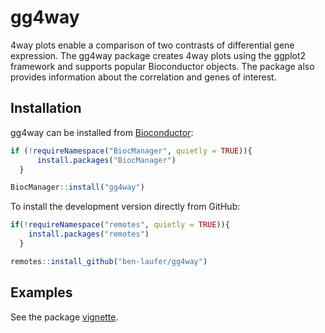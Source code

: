 
# gg4way

<!-- badges: start -->

<!-- badges: end -->

4way plots enable a comparison of two contrasts of differential gene expression. The gg4way package creates 4way plots using the ggplot2 framework and supports popular Bioconductor objects. The package also provides information about the correlation and genes of interest.

## Installation

gg4way can be installed from [Bioconductor](https://bioconductor.org/packages/gg4way):

``` r
if (!requireNamespace("BiocManager", quietly = TRUE)){
      install.packages("BiocManager")
  }

BiocManager::install("gg4way")
```

To install the development version directly from GitHub:

```r
if(!requireNamespace("remotes", quietly = TRUE)){
    install.packages("remotes")
  }

remotes::install_github("ben-laufer/gg4way")
```

## Examples

See the package [vignette](https://bioconductor.org/packages/release/bioc/vignettes/gg4way/inst/doc/gg4way.html).

